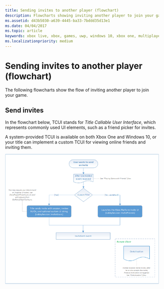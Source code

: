 ```yaml
---
title: Sending invites to another player (flowchart)
description: Flowcharts showing inviting another player to join your game.
ms.assetid: d43b5030-a639-4445-ba33-7bddd35d13e1
ms.date: 04/04/2017
ms.topic: article
keywords: xbox live, xbox, games, uwp, windows 10, xbox one, multiplayer manager, flowchart
ms.localizationpriority: medium
---
```


# Sending invites to another player (flowchart)

The following flowcharts show the flow of inviting another player to join your game.


## Send invites

In the flowchart below, TCUI stands for *Title Callable User Interface*, which represents commonly used UI elements, such as a friend picker for invites.

A system-provided TCUI is available on both Xbox One and Windows 10, or your title can implement a custom TCUI for viewing online friends and inviting them.

![SmartMatch matchmaking](live-mpm-send-invites-images/mpm-send-invites.png)
